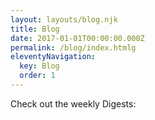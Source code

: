 ```yaml
---
layout: layouts/blog.njk
title: Blog
date: 2017-01-01T00:00:00.000Z
permalink: /blog/index.htmlg
eleventyNavigation:
  key: Blog
  order: 1
---
```

Check out the weekly Digests: